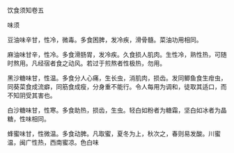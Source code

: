 饮食须知卷五

味须

豆油味辛甘，性冷，微毒。多食困脾，发冷疾，滑骨髓。菜油功用相同。

麻油味甘辛，性冷。多食滑肠胃，发冷疾。久食损人肌肉。生性冷，熟性热，可随时熬用。凡经宿者食之动风。若过于煎熬者性极热，勿用。

黑沙糖味甘，性温。多食分人心痛，生长虫，消肌肉，损齿。发同鲫鱼食生疳虫，同葵菜食成流癖，同筋食成瘦，分身重不能行。令人每用为调和，徒取其适口，而不知阴受其害也。

白沙糖味甘，性寒。多食助热，损齿，生虫。轻白如粉者为糖霜，坚白如冰者为晶糖，性味相同。

蜂蜜味甘，性微温。多食动脾。凡取蜜，夏冬为上，秋次之，春则易发酸。川蜜温，闽广性热，西南蜜凉。色白味